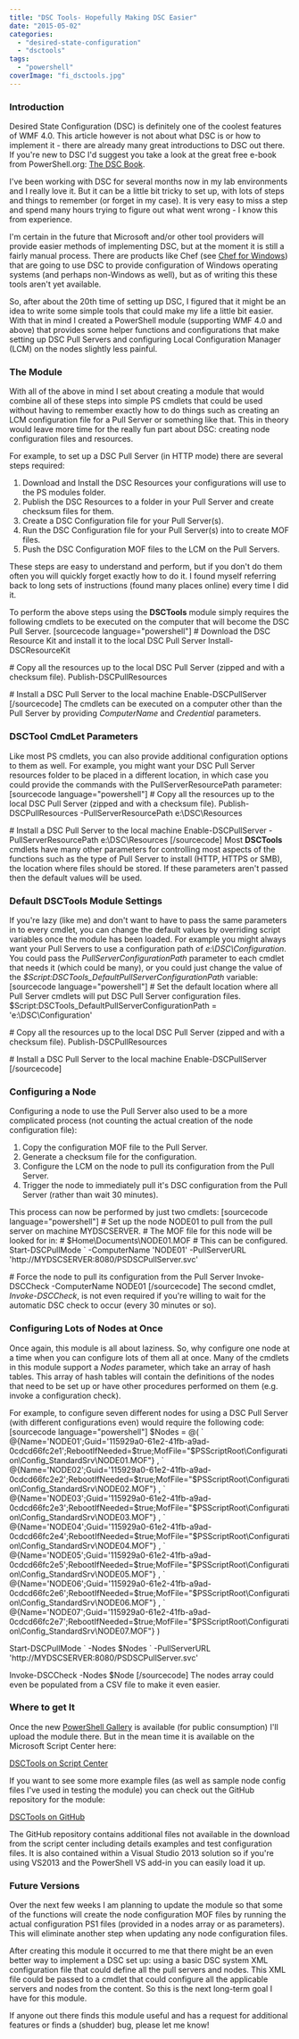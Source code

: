 ```yaml
---
title: "DSC Tools- Hopefully Making DSC Easier"
date: "2015-05-02"
categories: 
  - "desired-state-configuration"
  - "dsctools"
tags: 
  - "powershell"
coverImage: "fi_dsctools.jpg"
---
```


### Introduction

Desired State Configuration (DSC) is definitely one of the coolest features of WMF 4.0. This article however is not about what DSC is or how to implement it - there are already many great introductions to DSC out there. If you're new to DSC I'd suggest you take a look at the great free e-book from PowerShell.org: [The DSC Book](https://www.penflip.com/powershellorg/the-dsc-book "The DSC Book").

I've been working with DSC for several months now in my lab environments and I really love it. But it can be a little bit tricky to set up, with lots of steps and things to remember (or forget in my case). It is very easy to miss a step and spend many hours trying to figure out what went wrong - I know this from experience.

I'm certain in the future that Microsoft and/or other tool providers will provide easier methods of implementing DSC, but at the moment it is still a fairly manual process. There are products like Chef (see [Chef for Windows](https://www.chef.io/solutions/windows/ "Chef for Windows")) that are going to use DSC to provide configuration of Windows operating systems (and perhaps non-Windows as well), but as of writing this these tools aren't yet available.

So, after about the 20th time of setting up DSC, I figured that it might be an idea to write some simple tools that could make my life a little bit easier. With that in mind I created a PowerShell module (supporting WMF 4.0 and above) that provides some helper functions and configurations that make setting up DSC Pull Servers and configuring Local Configuration Manager (LCM) on the nodes slightly less painful.

### The Module

With all of the above in mind I set about creating a module that would combine all of these steps into simple PS cmdlets that could be used without having to remember exactly how to do things such as creating an LCM configuration file for a Pull Server or something like that. This in theory would leave more time for the really fun part about DSC: creating node configuration files and resources.

For example, to set up a DSC Pull Server (in HTTP mode) there are several steps required:

1. Download and Install the DSC Resources your configurations will use to the PS modules folder.
2. Publish the DSC Resources to a folder in your Pull Server and create checksum files for them.
3. Create a DSC Configuration file for your Pull Server(s).
4. Run the DSC Configuration file for your Pull Server(s) into to create MOF files.
5. Push the DSC Configuration MOF files to the LCM on the Pull Servers.

These steps are easy to understand and perform, but if you don't do them often you will quickly forget exactly how to do it. I found myself referring back to long sets of instructions (found many places online) every time I did it.

To perform the above steps using the **DSCTools** module simply requires the following cmdlets to be executed on the computer that will become the DSC Pull Server. \[sourcecode language="powershell"\] # Download the DSC Resource Kit and install it to the local DSC Pull Server Install-DSCResourceKit

\# Copy all the resources up to the local DSC Pull Server (zipped and with a checksum file). Publish-DSCPullResources

\# Install a DSC Pull Server to the local machine Enable-DSCPullServer \[/sourcecode\] The cmdlets can be executed on a computer other than the Pull Server by providing _ComputerName_ and _Credential_ parameters.

### DSCTool CmdLet Parameters

Like most PS cmdlets, you can also provide additional configuration options to them as well. For example, you might want your DSC Pull Server resources folder to be placed in a different location, in which case you could provide the commands with the PullServerResourcePath parameter: \[sourcecode language="powershell"\] # Copy all the resources up to the local DSC Pull Server (zipped and with a checksum file). Publish-DSCPullResources -PullServerResourcePath e:\\DSC\\Resources

\# Install a DSC Pull Server to the local machine Enable-DSCPullServer -PullServerResourcePath e:\\DSC\\Resources \[/sourcecode\] Most **DSCTools** cmdlets have many other parameters for controlling most aspects of the functions such as the type of Pull Server to install (HTTP, HTTPS or SMB), the location where files should be stored. If these parameters aren't passed then the default values will be used.

### Default DSCTools Module Settings

If you're lazy (like me) and don't want to have to pass the same parameters in to every cmdlet, you can change the default values by overriding script variables once the module has been loaded. For example you might always want your Pull Servers to use a configuration path of _e:\\DSC\\Configuration_. You could pass the _PullServerConfigurationPath_ parameter to each cmdlet that needs it (which could be many), or you could just change the value of the _$Script:DSCTools\_DefaultPullServerConfigurationPath_ variable: \[sourcecode language="powershell"\] # Set the default location where all Pull Server cmdlets will put DSC Pull Server configuration files. $Script:DSCTools\_DefaultPullServerConfigurationPath = 'e:\\DSC\\Configuration'

\# Copy all the resources up to the local DSC Pull Server (zipped and with a checksum file). Publish-DSCPullResources

\# Install a DSC Pull Server to the local machine Enable-DSCPullServer \[/sourcecode\]

### Configuring a Node

Configuring a node to use the Pull Server also used to be a more complicated process (not counting the actual creation of the node configuration file):

1. Copy the configuration MOF file to the Pull Server.
2. Generate a checksum file for the configuration.
3. Configure the LCM on the node to pull its configuration from the Pull Server.
4. Trigger the node to immediately pull it's DSC configuration from the Pull Server (rather than wait 30 minutes).

This process can now be performed by just two cmdlets: \[sourcecode language="powershell"\] # Set up the node NODE01 to pull from the pull server on machine MYDSCSERVER. # The MOF file for this node will be looked for in: # $Home\\Documents\\NODE01.MOF # This can be configured. Start-DSCPullMode \` -ComputerName 'NODE01' -PullServerURL 'http://MYDSCSERVER:8080/PSDSCPullServer.svc'

\# Force the node to pull its configuration from the Pull Server Invoke-DSCCheck -ComputerName NODE01 \[/sourcecode\] The second cmdlet, _Invoke-DSCCheck_, is not even required if you're willing to wait for the automatic DSC check to occur (every 30 minutes or so).

### Configuring Lots of Nodes at Once

Once again, this module is all about laziness. So, why configure one node at a time when you can configure lots of them all at once. Many of the cmdlets in this module support a _Nodes_ parameter, which take an array of hash tables. This array of hash tables will contain the definitions of the nodes that need to be set up or have other procedures performed on them (e.g. invoke a configuration check).

For example, to configure seven different nodes for using a DSC Pull Server (with different configurations even) would require the following code: \[sourcecode language="powershell"\] $Nodes = @( \` @{Name='NODE01';Guid='115929a0-61e2-41fb-a9ad-0cdcd66fc2e1';RebootIfNeeded=$true;MofFile="$PSScriptRoot\\Configuration\\Config\_StandardSrv\\NODE01.MOF"} , \` @{Name='NODE02';Guid='115929a0-61e2-41fb-a9ad-0cdcd66fc2e2';RebootIfNeeded=$true;MofFile="$PSScriptRoot\\Configuration\\Config\_StandardSrv\\NODE02.MOF"} , \` @{Name='NODE03';Guid='115929a0-61e2-41fb-a9ad-0cdcd66fc2e3';RebootIfNeeded=$true;MofFile="$PSScriptRoot\\Configuration\\Config\_StandardSrv\\NODE03.MOF"} , \` @{Name='NODE04';Guid='115929a0-61e2-41fb-a9ad-0cdcd66fc2e4';RebootIfNeeded=$true;MofFile="$PSScriptRoot\\Configuration\\Config\_StandardSrv\\NODE04.MOF"} , \` @{Name='NODE05';Guid='115929a0-61e2-41fb-a9ad-0cdcd66fc2e5';RebootIfNeeded=$true;MofFile="$PSScriptRoot\\Configuration\\Config\_StandardSrv\\NODE05.MOF"} , \` @{Name='NODE06';Guid='115929a0-61e2-41fb-a9ad-0cdcd66fc2e6';RebootIfNeeded=$true;MofFile="$PSScriptRoot\\Configuration\\Config\_StandardSrv\\NODE06.MOF"} , \` @{Name='NODE07';Guid='115929a0-61e2-41fb-a9ad-0cdcd66fc2e7';RebootIfNeeded=$true;MofFile="$PSScriptRoot\\Configuration\\Config\_StandardSrv\\NODE07.MOF"} )

Start-DSCPullMode \` -Nodes $Nodes \` -PullServerURL 'http://MYDSCSERVER:8080/PSDSCPullServer.svc'

Invoke-DSCCheck -Nodes $Node \[/sourcecode\] The nodes array could even be populated from a CSV file to make it even easier.

### Where to get It

Once the new [PowerShell Gallery](http://www.powershellgallery.com/) is available (for public consumption) I'll upload the module there. But in the mean time it is available on the Microsoft Script Center here:

[DSCTools on Script Center](https://gallery.technet.microsoft.com/scriptcenter/DSC-Tools-c96e2c53 "DSC Tools on Script Center")

If you want to see some more example files (as well as sample node config files I've used in testing the module) you can check out the GitHub repository for the module:

[DSCTools on GitHub](https://github.com/PlagueHO/Powershell/tree/master/DSCTools "DSCTools on GitHub")

The GitHub repository contains additional files not available in the download from the script center including details examples and test configuration files. It is also contained within a Visual Studio 2013 solution so if you're using VS2013 and the PowerShell VS add-in you can easily load it up.

### Future Versions

Over the next few weeks I am planning to update the module so that some of the functions will create the node configuration MOF files by running the actual configuration PS1 files (provided in a nodes array or as parameters). This will eliminate another step when updating any node configuration files.

After creating this module it occurred to me that there might be an even better way to implement a DSC set up: using a basic DSC system XML configuration file that could define all the pull servers and nodes. This XML file could be passed to a cmdlet that could configure all the applicable servers and nodes from the content. So this is the next long-term goal I have for this module.

If anyone out there finds this module useful and has a request for additional features or finds a (shudder) bug, please let me know!

